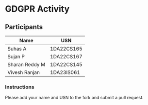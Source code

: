 # GDGPR Activity

## Participants

| Name   | USN        |
|--------|------------|
| Suhas A| 1DA22CS165 |
| Sujan P| 1DA22CS167 |
| Sharan Reddy M| 1DA22CS145|
| Vivesh Ranjan | 1DA23IS061|

### Instructions
Please add your name and USN to the fork and submit a pull request.

